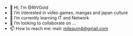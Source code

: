 - 👋 Hi, I’m @RtVGold
- 👀 I’m interested in video games, mangas and japan culture
- 🌱 I’m currently learning IT and Network
- 💞️ I’m looking to collaborate on ...
- 📫 How to reach me: mail: mileaum4@gmail.com

<!---
RtVGold/RtVGold is a ✨ special ✨ repository because its `README.md` (this file) appears on your GitHub profile.
You can click the Preview link to take a look at your changes.
--->
